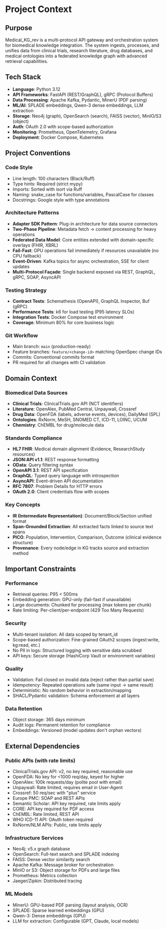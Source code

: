 # Project Context

## Purpose

Medical_KG_rev is a multi-protocol API gateway and orchestration system for biomedical knowledge integration. The system ingests, processes, and unifies data from clinical trials, research literature, drug databases, and medical ontologies into a federated knowledge graph with advanced retrieval capabilities.

## Tech Stack

- **Language**: Python 3.12
- **API Frameworks**: FastAPI (REST/GraphQL), gRPC (Protocol Buffers)
- **Data Processing**: Apache Kafka, Pydantic, MinerU (PDF parsing)
- **ML/AI**: SPLADE embeddings, Qwen-3 dense embeddings, LLM extraction
- **Storage**: Neo4j (graph), OpenSearch (search), FAISS (vector), MinIO/S3 (object)
- **Auth**: OAuth 2.0 with scope-based authorization
- **Monitoring**: Prometheus, OpenTelemetry, Grafana
- **Deployment**: Docker Compose, Kubernetes

## Project Conventions

### Code Style

- Line length: 100 characters (Black/Ruff)
- Type hints: Required (strict mypy)
- Imports: Sorted with isort via Ruff
- Naming: snake_case for functions/variables, PascalCase for classes
- Docstrings: Google style with type annotations

### Architecture Patterns

- **Adapter SDK Pattern**: Plug-in architecture for data source connectors
- **Two-Phase Pipeline**: Metadata fetch → content processing for heavy operations
- **Federated Data Model**: Core entities extended with domain-specific overlays (FHIR, XBRL)
- **Fail-Fast**: GPU operations fail immediately if resources unavailable (no CPU fallback)
- **Event-Driven**: Kafka topics for async orchestration, SSE for client updates
- **Multi-Protocol Façade**: Single backend exposed via REST, GraphQL, gRPC, SOAP, AsyncAPI

### Testing Strategy

- **Contract Tests**: Schemathesis (OpenAPI), GraphQL Inspector, Buf (gRPC)
- **Performance Tests**: k6 for load testing (P95 latency SLOs)
- **Integration Tests**: Docker Compose test environment
- **Coverage**: Minimum 80% for core business logic

### Git Workflow

- Main branch: `main` (production-ready)
- Feature branches: `feature/<change-id>` matching OpenSpec change IDs
- Commits: Conventional commits format
- PR required for all changes with CI validation

## Domain Context

### Biomedical Data Sources

- **Clinical Trials**: ClinicalTrials.gov API (NCT identifiers)
- **Literature**: OpenAlex, PubMed Central, Unpaywall, Crossref
- **Drug Data**: OpenFDA (labels, adverse events, devices), DailyMed (SPL)
- **Ontologies**: RxNorm, MeSH, SNOMED CT, ICD-11, LOINC, UCUM
- **Chemistry**: ChEMBL for drug/molecule data

### Standards Compliance

- **HL7 FHIR**: Medical domain alignment (Evidence, ResearchStudy resources)
- **JSON:API v1.1**: REST response formatting
- **OData**: Query filtering syntax
- **OpenAPI 3.1**: REST API specification
- **GraphQL**: Typed query language with introspection
- **AsyncAPI**: Event-driven API documentation
- **RFC 7807**: Problem Details for HTTP errors
- **OAuth 2.0**: Client credentials flow with scopes

### Key Concepts

- **IR (Intermediate Representation)**: Document/Block/Section unified format
- **Span-Grounded Extraction**: All extracted facts linked to source text spans
- **PICO**: Population, Intervention, Comparison, Outcome (clinical evidence structure)
- **Provenance**: Every node/edge in KG tracks source and extraction method

## Important Constraints

### Performance

- Retrieval queries: P95 < 500ms
- Embedding generation: GPU-only (fail-fast if unavailable)
- Large documents: Chunked for processing (max tokens per chunk)
- Rate limiting: Per-client/per-endpoint (429 Too Many Requests)

### Security

- Multi-tenant isolation: All data scoped by tenant_id
- Scope-based authorization: Fine-grained OAuth2 scopes (ingest:write, kg:read, etc.)
- No PII in logs: Structured logging with sensitive data scrubbed
- API keys: Secure storage (HashiCorp Vault or environment variables)

### Quality

- Validation: Fail closed on invalid data (reject rather than partial save)
- Idempotency: Repeated operations safe (same input → same result)
- Deterministic: No random behavior in extraction/mapping
- SHACL/Pydantic validation: Schema enforcement at all layers

### Data Retention

- Object storage: 365 days minimum
- Audit logs: Permanent retention for compliance
- Embeddings: Versioned (model updates don't orphan vectors)

## External Dependencies

### Public APIs (with rate limits)

- ClinicalTrials.gov API: v2, no key required, reasonable use
- OpenFDA: No key for <1000 req/day, keyed for higher
- OpenAlex: 100k requests/day (polite pool with email)
- Unpaywall: Rate limited, requires email in User-Agent
- Crossref: 50 req/sec with "plus" service
- Europe PMC: SOAP and REST APIs
- Semantic Scholar: API key required, rate limits apply
- CORE: API key required for PDF access
- ChEMBL: Rate limited, REST API
- WHO ICD-11 API: OAuth token required
- RxNorm/NLM APIs: Public, rate limits apply

### Infrastructure Services

- Neo4j: v5.x graph database
- OpenSearch: Full-text search and SPLADE indexing
- FAISS: Dense vector similarity search
- Apache Kafka: Message broker for orchestration
- MinIO or S3: Object storage for PDFs and large files
- Prometheus: Metrics collection
- Jaeger/Zipkin: Distributed tracing

### ML Models

- MinerU: GPU-based PDF parsing (layout analysis, OCR)
- SPLADE: Sparse learned embeddings (GPU)
- Qwen-3: Dense embeddings (GPU)
- LLM for extraction: Configurable (GPT, Claude, local models)
